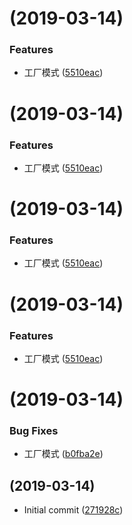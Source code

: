 #  (2019-03-14)


### Features

* 工厂模式 ([5510eac](https://github.com/AngelName/javascript-design-pattern/commit/5510eac))



#  (2019-03-14)


### Features

* 工厂模式 ([5510eac](https://github.com/AngelName/javascript-design-pattern/commit/5510eac))



#  (2019-03-14)


### Features

* 工厂模式 ([5510eac](https://github.com/AngelName/javascript-design-pattern/commit/5510eac))



#  (2019-03-14)


### Features

* 工厂模式 ([5510eac](https://github.com/AngelName/javascript-design-pattern/commit/5510eac))



#  (2019-03-14)


### Bug Fixes

* 工厂模式 ([b0fba2e](https://github.com/AngelName/javascript-design-pattern/commit/b0fba2e))



##  (2019-03-14)

* Initial commit ([271928c](https://github.com/AngelName/javascript-design-pattern/commit/271928c))



